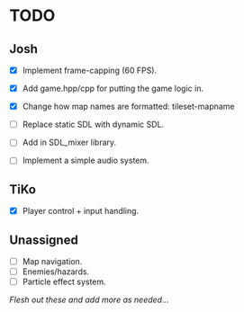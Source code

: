 # TODO

## Josh

* [x] Implement frame-capping (60 FPS).
* [x] Add game.hpp/cpp for putting the game logic in.
* [x] Change how map names are formatted: tileset-mapname

* [ ] Replace static SDL with dynamic SDL.
* [ ] Add in SDL_mixer library.
* [ ] Implement a simple audio system.

## TiKo

* [x] Player control + input handling.

## Unassigned

* [ ] Map navigation.
* [ ] Enemies/hazards.
* [ ] Particle effect system.

*Flesh out these and add more as needed...*
